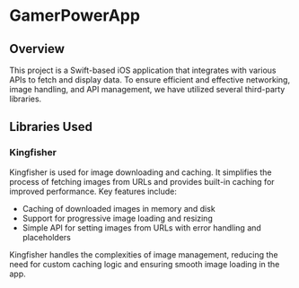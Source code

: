 # GamerPowerApp

## Overview

This project is a Swift-based iOS application that integrates with various APIs to fetch and display data. To ensure efficient and effective networking, image handling, and API management, we have utilized several third-party libraries.

## Libraries Used

### **Kingfisher**
Kingfisher is used for image downloading and caching. It simplifies the process of fetching images from URLs and provides built-in caching for improved performance. Key features include:
- Caching of downloaded images in memory and disk
- Support for progressive image loading and resizing
- Simple API for setting images from URLs with error handling and placeholders

Kingfisher handles the complexities of image management, reducing the need for custom caching logic and ensuring smooth image loading in the app.
